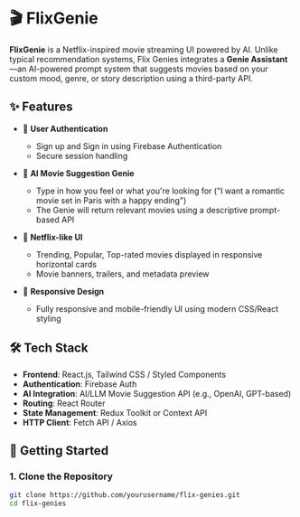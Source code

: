 # 🎬 FlixGenie

**FlixGenie** is a Netflix-inspired movie streaming UI powered by AI. Unlike typical recommendation systems, Flix Genies integrates a **Genie Assistant**—an AI-powered prompt system that suggests movies based on your custom mood, genre, or story description using a third-party API.

## ✨ Features

- 🔐 **User Authentication**  
  - Sign up and Sign in using Firebase Authentication  
  - Secure session handling

- 🤖 **AI Movie Suggestion Genie**  
  - Type in how you feel or what you're looking for ("I want a romantic movie set in Paris with a happy ending")  
  - The Genie will return relevant movies using a descriptive prompt-based API

- 🎥 **Netflix-like UI**  
  - Trending, Popular, Top-rated movies displayed in responsive horizontal cards  
  - Movie banners, trailers, and metadata preview

- 📱 **Responsive Design**  
  - Fully responsive and mobile-friendly UI using modern CSS/React styling

## 🛠️ Tech Stack

- **Frontend**: React.js, Tailwind CSS / Styled Components  
- **Authentication**: Firebase Auth  
- **AI Integration**: AI/LLM Movie Suggestion API (e.g., OpenAI, GPT-based)  
- **Routing**: React Router  
- **State Management**: Redux Toolkit or Context API  
- **HTTP Client**: Fetch API / Axios

## 🔧 Getting Started

### 1. Clone the Repository
```bash
git clone https://github.com/yourusername/flix-genies.git
cd flix-genies

